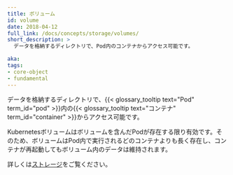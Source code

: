 ```yaml
---
title: ボリューム
id: volume
date: 2018-04-12
full_link: /docs/concepts/storage/volumes/
short_description: >
  データを格納するディレクトリで、Pod内のコンテナからアクセス可能です。

aka:
tags:
- core-object
- fundamental
---
```

 データを格納するディレクトリで、{{< glossary_tooltip text="Pod" term_id="pod" >}}内の{{< glossary_tooltip text="コンテナ" term_id="container" >}}からアクセス可能です。

<!--more-->

Kubernetesボリュームはボリュームを含んだPodが存在する限り有効です。そのため、ボリュームはPod内で実行されるどのコンテナよりも長く存在し、コンテナが再起動してもボリューム内のデータは維持されます。

詳しくは[ストレージ](/ja/docs/concepts/storage/)をご覧ください。
